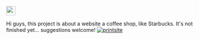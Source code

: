 <img src="https://user-images.githubusercontent.com/109925535/185767041-cf49ea03-d0f3-44c8-8602-17045029b11b.png" width=25px>

Hi guys, this project is about a website a coffee shop, like Starbucks. It's not finished yet... suggestions welcome!
<a href="https://ibb.co/2Nmdxhs"><img src="https://i.ibb.co/FVNz230/printsite.png" alt="printsite" border="0"></a><br />
